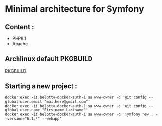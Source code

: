 # Minimal architecture for Symfony

## Content : 

* PHP8.1
* Apache

## Archlinux default PKGBUILD

[PKGBUILD](https://github.com/archlinux/svntogit-packages/tree/packages/php/trunk)

## Starting a new project :

```shell
docker exec -it belotte-docker-auth-1 su www-owner -c 'git config --global user.email "mailhere@gmail.com"'
docker exec -it belotte-docker-auth-1 su www-owner -c 'git config --global user.name "Firstname Lastname"'
docker exec -it belotte-docker-auth-1 su www-owner -c 'symfony new . --version="6.1.*" --webapp'
```
